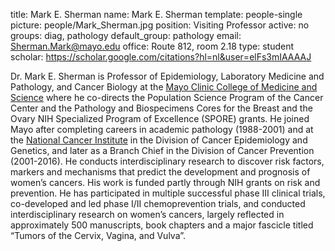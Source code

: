 title: Mark E. Sherman
name: Mark E. Sherman
template: people-single
picture: people/Mark_Sherman.jpg
position: Visiting Professor
active: no
groups: diag, pathology
default_group: pathology
email: Sherman.Mark@mayo.edu
office: Route 812, room 2.18
type: student
scholar: https://scholar.google.com/citations?hl=nl&user=elFs3mIAAAAJ

Dr. Mark E. Sherman is Professor of Epidemiology, Laboratory Medicine and Pathology, and Cancer Biology at the [Mayo Clinic College of Medicine and Science](https://college.mayo.edu/) where he co-directs the Population Science Program of the Cancer Center and the Pathology and Biospecimens Cores for the Breast and the Ovary NIH Specialized Program of Excellence (SPORE) grants. He joined Mayo after completing careers in academic pathology (1988-2001) and at the [National Cancer Institute](https://www.cancer.gov/) in the Division of Cancer Epidemiology and Genetics, and later as a Branch Chief in the Division of Cancer Prevention (2001-2016). He conducts interdisciplinary research to discover risk factors, markers and mechanisms that predict the development and prognosis of women’s cancers. His work is funded partly through NIH grants on risk and prevention. He has participated in multiple successful phase III clinical trials, co-developed and led phase I/II chemoprevention trials, and conducted interdisciplinary research on women’s cancers, largely reflected in approximately 500 manuscripts, book chapters and a major fascicle titled “Tumors of the Cervix, Vagina, and Vulva”.
